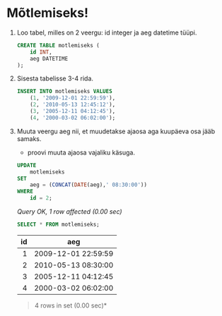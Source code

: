 # Mõtlemiseks!

1. Loo tabel, milles on 2 veergu: id integer ja aeg datetime tüüpi.

	```SQL
	CREATE TABLE motlemiseks (
		id INT,
		aeg DATETIME
	);
	```

2. Sisesta tabelisse 3-4 rida.

	```SQL
	INSERT INTO motlemiseks VALUES
		(1, '2009-12-01 22:59:59'),
		(2, '2010-05-13 12:45:12'),
		(3, '2005-12-11 04:12:45'),
		(4, '2000-03-02 06:02:00');
	```

3. Muuta veergu aeg nii, et muudetakse ajaosa aga kuupäeva osa jääb samaks.
	* proovi muuta ajaosa vajaliku käsuga.

	```SQL
	UPDATE
		motlemiseks
	SET
		aeg = (CONCAT(DATE(aeg),' 08:30:00'))
	WHERE
		id = 2;
	```
	*Query OK, 1 row affected (0.00 sec)*

	```SQL
	SELECT * FROM motlemiseks;
	```

	| id   | aeg                 |
	|-----:|---------------------|
	|    1 | 2009-12-01 22:59:59 |
	|    2 | 2010-05-13 08:30:00 |
	|    3 | 2005-12-11 04:12:45 |
	|    4 | 2000-03-02 06:02:00 |

	> 4 rows in set (0.00 sec)*